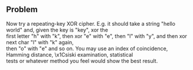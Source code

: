## Problem

Now try a repeating-key XOR cipher. E.g. it should take a string "hello world" and, given the key is "key", xor the  
first letter "h" with "k", then xor "e" with "e", then "l" with "y", and then xor next char "l" with "k" again,  
then "o" with "e" and so on. You may use an index of coincidence, Hamming distance, \x1Csiski examination, statistical  
tests or whatever method you feel would show the best result.
